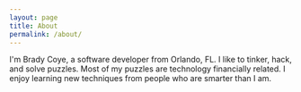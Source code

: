 ```yaml
---
layout: page
title: About
permalink: /about/
---
```


I'm Brady Coye, a software developer from Orlando, FL. I like to tinker, hack, and solve puzzles. Most of my puzzles are technology financially related. I enjoy learning new techniques from people who are smarter than I am. 
